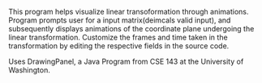 This program helps visualize linear transoformation through animations. Program prompts user for a input matrix(deimcals valid input), and subsequently displays animations of the coordinate plane undergoing the linear transformation. Customize the frames and time taken in the transformation by editing the respective fields in the source code.

Uses DrawingPanel, a Java Program from CSE 143 at the University of Washington.
